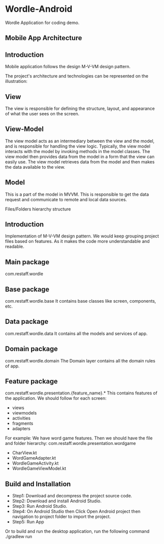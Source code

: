 # Wordle-Android
Wordle Application for coding demo.

## Mobile App Architecture

## Introduction

Mobile application follows the design M-V-VM design pattern.

The project's architecture and technologies can be represented on the illustration:


## View

The view is responsible for defining the structure, layout, and appearance of what the user sees on the screen.

## View-Model

The view model acts as an intermediary between the view and the model, and is responsible for handling the view logic. Typically, the view model interacts with the model by invoking methods in the model classes. The view model then provides data from the model in a form that the view can easily use. The view model retrieves data from the model and then makes the data available to the view.

## Model

This is a part of the model in MVVM. This is responsible to get the data request and communicate to remote and local data sources.

Files/Folders hierarchy structure

## Introduction

Implementation of M-V-VM design pattern. We would keep grouping project files based on features. As it makes the code more understandable and readable.

## Main package

com.restaff.wordle

## Base package

com.restaff.wordle.base
It contains base classes like screen, components, etc.

## Data package

com.restaff.wordle.data
It contains all the models and services of app.

## Domain package
com.restaff.wordle.domain
The Domain layer contains all the domain rules of app.

## Feature package
com.restaff.wordle.presentation.{feature_name}.*
This contains features of the application. We should follow for each screen:

- views
- viewmodels
- activities
- fragments
- adapters

For example: We have word game features. Then we should have the file and folder hierarchy:
com.restaff.wordle.presentation.wordgame
 - CharView.kt
 - WordGameAdapter.kt
 - WordleGameActivity.kt
 - WordleGameViewModel.kt

## Build and Installation
- Step1: Download and decompress the project source code.
- Step2: Download and install Android Studio.
- Step3: Run Android Studio.
- Step4: On Android Studio then Click Open Android project then navigation to project folder to import the project.
- Step5: Run App

Or to build and run the desktop application, run the following command
./gradlew run
